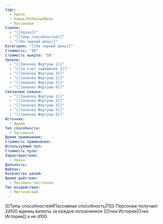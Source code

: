 ```yaml
---
tags:
  - Удача
  - Навык/НаЧерныйДень
  - Пассивная
Ссылки:
  - "[[Удача]]"
  - "[[Типы способностей]]"
  - "[[На черный день]]"
Категория: "[[На черный день]]"
Стоимость: "50"
Стоимость выкупа: "50"
Уровни:
  - "[[Заначка Фортуны 1]]"
  - "[[За счет заведения 2]]"
  - "[[Заначка Фортуны 3]]"
  - "[[Заначка Фортуны 2]]"
  - "[[Заначка Фортуны 5]]"
  - "[[Заначка Фортуны 6]]"
Связанные навыки:
  - "[[Заначка Фортуны 1]]"
  - "[[Заначка Фортуны 2]]"
  - "[[Заначка Фортуны 3]]"
  - "[[Заначка Фортуны 5]]"
  - "[[Заначка Фортуны 6]]"
Источник:
  - Время
Тип способности:
  - Пассивная
Время применения: 
Стоимость применения: 
Используемый пул: 
Стоимость пула: 
Характеристики:
  - Удача
Дальность: 
Шаблон: 
Количество целей: 
Время действия:
  - Пассивно-постоянно
Тип воздействия:
  - Мистический
---
```

([[Типы способностей#Пассивная способность|П]]) Персонаж получает 2d100 единиц валюты за каждое потраченное [[Очки Истории|Очко Истории]] а не d100. 